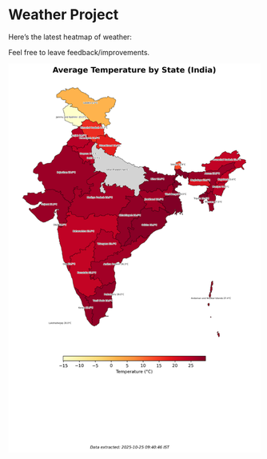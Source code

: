 # Weather Project

Here’s the latest heatmap of weather:

Feel free to leave feedback/improvements.

![India Heatmap](docs/assets/india_heatmap.png?v=FC4DC9)
